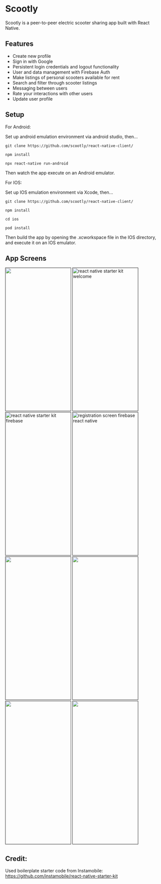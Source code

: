 # Scootly

Scootly is a peer-to-peer electric scooter sharing app built with React Native.

## Features

- Create new profile
- Sign in with Google
- Persistent login credentials and logout functionality
- User and data management with Firebase Auth
- Make listings of personal scooters available for rent
- Search and filter through scooter listings
- Messaging between users
- Rate your interactions with other users
- Update user profile

## Setup

For Android:

Set up android emulation environment via android studio, then...

```
git clone https://github.com/scootly/react-native-client/

npm install 

npx react-native run-android
```
Then watch the app execute on an Android emulator.

For IOS:

Set up IOS emulation environment via Xcode, then...

```
git clone https://github.com/scootly/react-native-client/

npm install

cd ios

pod install
```
Then build the app by opening the .xcworkspace file in the IOS directory, and execute it on an IOS emulator.

## App Screens

<a href="">
	<img src="https://user-images.githubusercontent.com/7905626/205381309-963f693a-9c65-4d5c-989d-501668544292.png" width="210" height="456" /></a>
<a href="">
	<img src="https://user-images.githubusercontent.com/7905626/205382533-bbdba233-70ff-4995-812c-e0a0168a045b.png" alt="react native starter kit welcome" width="210" height="456"/></a>
<a href="">
	<img src="https://user-images.githubusercontent.com/7905626/205382664-96662ce3-189e-4760-8d60-6d64c3032730.png" alt="react native starter kit firebase" width="210" height="456" /></a>
<a href="">
	<img src="https://user-images.githubusercontent.com/7905626/205382840-48d406a6-2c9f-4260-8dc2-b6fa328367df.png" alt="registration screen firebase react native" width="210" height="456" /></a>
  
  <a href="">
	<img src="https://user-images.githubusercontent.com/7905626/205383127-a50f3a26-a8fa-46a2-81d2-6af0e6d39293.png" width="210" height="456" /></a>
<a href="">
	<img src="https://user-images.githubusercontent.com/7905626/205383432-e49d0633-cb4f-4096-98e0-25dba49cea1f.png" alt="" width="210" height="456"/></a>
<a href="">
	<img src="https://user-images.githubusercontent.com/7905626/205383691-7b4c427f-84c7-491c-a61f-29932e88737b.png" alt="" width="210" height="456" /></a>
<a href="">
	<img src="https://user-images.githubusercontent.com/7905626/205383820-31366cb9-f0d3-473b-91ab-fdb56559872a.png" alt="" width="210" height="456" /></a>

## Credit:

Used boilerplate starter code from Instamobile: https://github.com/instamobile/react-native-starter-kit
